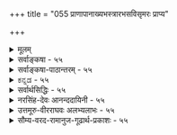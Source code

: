 +++
title = "055 प्राणापानाख्यभस्त्रारभसविसृमरः प्राप्य"

+++
<details><summary>मूलम्</summary>

प्राणापानाख्यभस्त्रारभसविसृमरः प्राप्य वैश्वानराख्यां मध्येदेहं हुताशो वसति जलनिधावौर्ववत्सर्वभक्षः ।  
तत्तद्विद्यासु वे(द्यस्त्वन)द्यं त्वन इव हि परज्योतिषः सोऽपि रूपं नात्मानौ तौ जडत्वाज्जनिविलयमुखैर्भेदकण्ठोक्तिभिश्च ॥ ५५ ॥
</details>

<details><summary>सर्वाङ्कषा - ५५</summary>

वायुनिरूपणानन्तरम् अग्नेर्निरूपणे कर्तव्ये, प्राणविचारप्रसङ्गात् तत्तुल्यस्य अग्नेरप्यवस्थाविशेषरूपस्य वैश्वानराग्नेः स्मरणात् तद्विचारोपक्रमेणैवाग्निविचारमुपक्रमते - प्राणापानेत्यादिना । प्राणापानाख्यो यो वायुपूरक भस्त्रायन्त्रतुल्यः श्वासोच्छ्वासयन्त्रः शरीरस्थः, तस्य यः **रभसः** = वेगः, तेन **विसृमरः** = प्रसरणशीलः **हुताशः** = अग्निः **वैश्वानराख्याम्** = वैश्वानरसंज्ञां प्राप्य, **सर्वभक्षः** = भुक्तं सर्वं जीर्णयन् **जलनिधौ** = समुद्रे **और्ववत्** = बडबाख्याग्निरिव **मध्येदेहम्** = प्राणिनां शरीरान्तः वसति हुताशः इति कर्तृवाचकम् । वैश्वानराग्नेः प्राणापानाभ्यां पोषणात्, तयोः भस्त्रायन्त्रत्वेन रूपणम् ॥

56. 

[[104]]

तत्तद्विद्यासु वेद्यं त्वन इव हि परब्रह्मणः सोऽपि रूपं 

नात्मानौ तौ जडत्वात् जनिविलयमुखैर्भेदकण्ठोक्तिभिश्च ॥55॥ 

[प्रभास्वरूपम् ] 

धर्मो भाति प्रभैका, बहलविरलताद्यत्र दृष्टानुसारात्, 

सा दीपांशा विशीर्णा इति यदि, बहुधा कल्पनागौरवादिः । 

I 

'अहं वैश्वानरो भूत्वा प्राणिनां देहमास्थितः । प्राणापानसमायुक्तः पचाम्यन्नं चतुर्विधम् ॥ ' ( गी. 15- 14) इति वचनं स्मर्तव्यम् । प्राणस्य, वैश्वानरस्य च विशेषरूपस्य प्राणिनां पोषकत्वप्रदर्शनम्, इतरभूतानामपि उपलक्षकम् । पञ्चापि भूतानि प्राणिनां शरीरे विशेषरूपेण भगवत्सान्निध्यप्रयोजकानि वर्तन्ते । आकाशों दहररूपेण, वायुः प्राणरूपेण, तेजः वैश्वानररूपेण, आपः शुक्ररूपेण, पृथिवी रसरूपेण च वर्तन्ते । एतानि च द्यावापृथिव्योः सङ्घटकानि । अत एव किल प्राणविद्या, वैश्वानरविद्या इति ब्रह्मविद्यासु गण्यते । अधिकमन्यत्र । अध्यात्मशास्त्रे एतत्कथनस्य तात्पर्यमाह - तत्तदित्यादि । दहरविद्यादिरूपासु तत्तद्ब्रह्मविद्यासु वेद्यम् एतादृशं रूपं तु, अन **इव** = प्राण इव **सोऽपि** = वैश्वानरोऽपि **परब्रह्मणः** = परमात्मनः रूपम् । परन्तु **तौ** = प्राणः वैश्वानरश्च आत्मानौ **न** =न चेतनात्मकौ । कुतः ? जडत्वात्, पञ्चभूतानि हि जडरूपाणि । एवं **जनिविलयमुखैः** = उत्पत्तिनाशादिभिः; 'एतस्माज्जायते प्राणः' इति उत्पत्तेः नाशस्य च दर्शनात् । एवं **भेदकण्ठोक्तिभिश्च** = प्राणादेः आत्मनश्च स्पष्टं हि भेदः अभिधीयते । प्राणः अन्यः; प्राणी चान्यः । एवमितरत्रापि । अत एते जडतत्त्वेष्वेवान्तर्भवन्ति ॥ ५५ ॥
</details>

<details><summary>सर्वाङ्कषा-पाठान्तरम् - ५५</summary>

वायुनिरूपणानन्तरम्‌ अग्नेर्निरूपणे कर्तव्ये, प्राणविचारप्रसङ्गात्‌ तत्तुल्यस्य अग्नेरप्यवस्थाविशेष- रूपस्य वैश्वानराग्नेः स्मरणात्‌ तद्विचारोपक्रमेणैवाग्निविचारमुपक्रमते - प्राणापानेत्यादिना । प्राणापानाख्यो यो वायुपूरकभस्त्रायन्त्रतुल्यः श्वोसोच्छ्वासयन्त्रः शरीरस्थः, तस्य यः रभसः = वेगः, तेन विसृमरः = प्रसरणशीलः हुताशः = अग्निः वैश्वानराख्याम्‌ = वेश्वानरसंज्ञां प्राप्य, सर्वभक्षः = भुक्तं सर्वं जीर्णयन्‌ जलनिधौ = समुद्रे और्ववत्‌ = बडबाख्याग्निरिव मध्येदेहम्‌ = प्राणिनां शरीरान्तः वसति; हुताशः इति कर्तृवाचकम्‌ । वैश्वानराग्नेः प्राणापानाभ्यां पोषणात्‌, तयोः भस्त्रायन्त्रत्वेन रूपणम्‌ ॥   
'अहं वैश्वानरो भूत्वा प्राणिनां देहमास्थितः । प्राणापानसमायुक्तः पचाम्यन्नं चतुर्विधम्‌ ॥' (गी.१५-१४) इति वचनं स्मर्तव्यम्‌ । प्राणस्य, वैश्वानरस्य च विशेषरूपस्य प्राणिनां पोषकत्वप्रदर्शनम्‌, इतरभूतानामपि उपलक्षकम्‌ । पञ्चापि भूतानि प्राणिनां शरीरे विशेषरूपेण भगवत्सान्निध्यप्रयोजकानि वर्तन्ते । आकाशो दहररूपेण, वायुः प्राणरूपेण, तेजः वैश्वानररूपेण, आपः शुक्ररूपेण, पृथिवी रसरूपेण च वर्तन्ते । एतानि च द्यावापृथिव्योः सङ्घटकानि । अत एव किल प्राणविद्या, वैश्वानरविद्या इति ब्रह्मविद्यासु गण्यते । अधिकमन्यत्र । अध्यात्मशास्त्रे एतत्कथनस्य तात्पर्यमाह - तत्तदित्यादि । दहरविद्यादिरूपासु तत्तद्ब्रह्मविद्यासु वेद्यम्‌ एतादृशं रूपं तु, अन इव = प्राण इव सोऽपि वैश्वानरोऽपि परब्रह्मणः = परमात्मनः रूपम्‌ । परन्तु तौ = प्राणः वैश्वानर आत्मानौ न = न चेतनात्मकौ । कुतः? जडत्वात्‌, पञ्चभूतानि हि जड- रूपाणि । एवं जनिविलयमुखैः = उत्पत्तिनाशादिभिः; 'एतस्माज्जायते प्राणः' इति उत्पत्तेः नाशस्य च दर्शनात्‌ । एवं भेदकण्ठोक्तिभिश्च = प्राणादेः आत्मनश्च स्पष्टं हि भेदः अभिधीयते । प्राणः अन्यः; प्राणी चान्यः । एवमितरत्रापि । अत एते जडतत्त्वेष्वेवान्तर्भवन्ति ॥ ५५ ॥
</details>

<details><summary>ಕನ್ನಡ - ५५</summary>

वायुविन नन्तर तेजस्सन्नु हेळलु प्रारम्भिसुवाग, वायु प्राण रूपदिन्द जीवनिगॆ उपकारवागुवुदन्नु हेळि दन्त, तजक्कू सह जीवनिगॆ महोपकारवागिरुवुदन्नु मॊदलु हेळुत्तारॆ--हुताशः प्राणा पानाख्यभारभसविस्समरः वैश्वानराखां प्राप्य जलनि और्ववत् सर्वभक्षः मध्यॆजेहं वसति आग्नियु ण मत्तु आपान

प्राण वॆम्ब तिदिय रभसदिन्द विजृम्भिसुत्ता 'वैश्वानरनु' ऎम्ब हॆसरन्नु हॊन्दि समुद्रदल्लि बडबाग्नियन्त ऎल्लवन्नू भक्षिसुत्ता शरीरद मध्यदल्लि नॆलसिदॆ.

सोऽ पि हि अन इव तद्विद्यासु वेद्यं परज्योतिषः रूपं आ वैश्वानराग्नियू सह प्राणवायुवन्तॆ आया ब्रह्मविद्यॆगळल्लि उपास्यवागिद्दुकॊण्डु परमात्मन ऒन्दु रूपविशेषवागुत्तदॆ. “अवं वैश्वानरो भूत्वा' इत्यादिगळल्लि इदन्नु नोड बहुदु. प्राणशब्द मत्तु वैश्वानरशब्द परमात्मनन्नू सिब्बुवुदॆन्दु ब्रह्मसूत्रभाष्यदल्लि प्राणाधिकरण, वैश्वानराधिकरणगळल्लि समर्थिसिद्धरू उपासाविध्यन्यायदिन्द प्राणवैश्वानरा शरीरकपरमातॊपासनॆ समञ्जसवे आगुत्तदॆ.

కా

आदरॆ, जडत्वात् जनिनिलयमुख्य, भेदकण्ठोक्ति भिश्च न आत्मान् ई ऎरडू जडवस्तुवागिरुवुदरिन्दलू, मरदक्किन्तलू आत्मनन्नु बेरॆयागि स्पष्टवागि हेळिरुवुदरिन्दलू ई प्राण मत्तु वैश्वानर आत्मवस्तुगळल्ल, पञ्चभूतगळिगे सेरिदवु ॥ ५५ ।
</details>

<details><summary>सर्वार्थसिद्धिः - ५५</summary>

वायोरनन्तरं वह्निनिरूपणे प्राप्ते प्राणसङ्गत्या वैश्वानरं तावच्छिक्षयति - प्राणेति ॥ "तस्य मध्ये महानग्निः" इत्यादिकमिहानुसन्धेयम् । वारिनिर्वाप्यत्वनिवृत्त्यै बाडवनिदर्शनम् । प्राणवैश्वानरविचारस्य प्रधानशास्त्रार्थोपयोगमभिप्रेत्याह - तत्तदिति । अनः - प्राणः । "अथ यदतः परो दिवो ज्योतिर्दीप्यत" इत्यारभ्य "इदं वाव तत् यदिदमस्मिन्नन्तः पुरुषे ज्योतिरित्याद्यामनन्ति छन्दोगाः ।" प्रसङ्गान्नास्तिकयोगिजननिरासाय द्वितीयसरवक्तव्यमुपक्षिपति - नात्मानाविति । अजडो नित्यो भूतभौतिकविलक्षणश्चात्मा स्थापयिष्यते ॥ ५५ ॥ इति प्राणवैश्वानराग्न्योस्साङ्गत्यमनात्मत्वं च ॥
</details>

<details><summary>नरसिंह-देवः आनन्ददायिनी - ५५</summary>

वैश्वानरनिरूपणे संगतिमाह - वायोरनन्तरमिति । प्राणविद्यायां प्राणस्येव वैश्वानरविद्यायां वैश्वानरस्य वेद्यत्वादिति भावः । प्रमाणं दर्शयति - तस्य मध्ये इति । हृदयमध्ये इत्यर्थः । काकदन्तपरीक्षावैषम्यं दर्शयति - प्राणवैश्वानरेति । तदेव शास्त्रमुदाहरति - अथ यदत इति । वैश्वानरविद्यायामामनन्तीत्यर्थः । नन्वात्मनः प्राणवैश्वानराभ्यां भेदसाधनमप्रस्तुतमित्याशङ्क्याह -प्रसङ्गादिति । मूलस्य प्राणापानाख्यो यो भस्त्रायाः - चर्मविकारस्य देहस्य रभसो - वेगयुक्तो वायुः तेन विसृमरो - व्यापनशीलस्सन् समुद्रमध्ये और्व इव देहमध्ये वैश्वानरनाम प्राप्य वसति; स च प्राणविद्यासु प्राण इव वैश्वानरविद्यायां परज्योतिषः परमात्मनः वेद्यं रूपं - शरीरम् । तौ प्राणवैश्वानरौ जडत्वात् जनिप्रध्वंसादिमत्वाच्च नात्मानौ - जीवपरौ न भवतः ॥ ५५ ॥  
 प्राणवैश्वानरयोस्साङ्गत्यमनात्मत्वं च ।
</details>

<details><summary>उत्तमूरु-वीरराघवः अलभ्यलाभः - ५५</summary>

अथ तेजसि विशेषविचारं वर्तयिप्यन् मुख्यप्राणस्येव उदर्यवह्नेरपि पाञ्चभौतिवादेहोपादानभूतभूतांशातिरिक्ततया देहे स्थित्वा जीवोपकारकत्वमाह प्राणापानेति । प्राणापानौ द्वौ वायू भस्त्रारभसौ कर्मारकुण्डाङ्गारज्वालकभस्त्रावायतुल्यौ देहभस्त्राजातौ । रभसशब्दो वेगमुखेन वेगाधिकद्रव्यपरः । ताभ्यां विसृमरः - परितः प्रसरणशीः हुताशः अग्निः देहमध्ये आमरणमस्ति, समुद्रे बडवाग्निवत् । सर्वभक्षः - भक्ष्यमाणसर्वपचनपटुः । तस्योदर्यस्य वैश्वानर इत्याख्या । प्रणेन्द्रियवत् देहे स्थित्वा जीवोपकारकत्वरूपोऽतिशयः प्रकरणसिद्धः । अन्यमपि प्राणस्येव स्थितं विशेषमाह तत्तदिति । अत्र प्राणविद्यायां प्राणः वैश्वानरविद्यायामग्निश्चोपास्य इति लिखन्ति । ज्येष्ठश्रेष्ठप्राणविद्यायां प्राणस्योपास्यत्वेऽपि परमात्मशरीरत्वं न तत्रोपास्याकारः । एवं वैश्वानरविद्यायां वैश्वानरपरं विश्वान् नरान् नयतीति व्युत्पत्त्या साक्षात् परमात्मवाचित्वात् नोदर्याग्निपरम् । तत्राग्निपदे परं विवादोऽस्ति, साक्षाद्वा जाठराग्निशरीरकतया या परमात्मपरत्वमिति । अस्त्वग्निशरीरकत्वं तत्रापि । अथाप्याचार्योदहृता न सा वैश्वानरविद्या । किं तु कौक्षेयज्योतिर्विद्या । ज्योतिरधिकरणं द्रष्टव्यम् । तत्र जाठराग्निशरीरकत्वेनोपासनं चक्षुष्यत्वादिक्षुद्रफलकमुक्तम् । सः - हुताशः (तत् कौक्षेयज्योतिः) । अन इव - प्राण इव, परज्योतिषः, परो दिवो ज्योतिरित्युक्तस्य । परमात्मनः रूपम् - शरीरतयोपास्यः । अनस्य - प्राणस्य शरीरतयोपास्य्वं कुत्रेति चेत् - प्रतर्दनविद्यायाम् । इन्द्रप्राणोभयशरीरकत्वेन परमात्मोपासनात् । ज्योतिरधिकरणानन्तराधिकरणे तत् स्पष्टम् । ननु प्राणो जीवोपकारक इति किम्, तस्यैव जीवत्वे को दोषः इति कश्चित् । जाठराग्निशमने मरणदर्शनात् तथैव श्रुतेश्च सोऽग्निरेव जीवः स्यादिति चान्यः । अस्तु वा जीव एव प्राणरूपेण विकृत इति, जाठररूपेण परमात्मैव विकृत इति च । अहं वैश्वानरो भूत्वेति विशिष्य कथनाच्च । तथा च प्राणोऽस्मीत्यत्र शरीरात्मभावोपकरणोपकरणिभावादिकं विना प्राणाभिन्नत्वेनैवेन्द्रोपासनम्, कौक्षेयज्योतिर्विद्यायां वैश्वानराभिन्नत्वेनैव परमात्मन उपासनञ्च सुकरमिति शंकायां चतुर्थपादः प्रसक्त इति प्रसंगादित्यस्य भावः । मुखैरिति पदेन आत्मप्रेर्यत्वतदनुगन्तृत्वादिपरिग्रहः ॥ ५५ ॥
</details>

<details><summary>सौम्य-वरद-रामानुज-गूढार्थ-प्रकाशः - ५५</summary>

'तस्य मध्ये वह्निशिखा' इत्यादि श्रुतिर्जीवविषयत्वेन यद्यपि (तैत्तिरीयकूटनारायणभाष्यमात्रे?) व्याख्याता; तथापि जाठराग्निविषयत्वेन स्फुटप्रतीतिकत्वात् तद्विषयैवेयमिति भावः । जाठराग्निविषयैव तु श्रुतिः - 'अयमग्निर्वैश्वानरो येनेदमन्नं पच्यते'' इत्यादिर्द्रष्टव्या ॥ ५५ ॥
</details>







